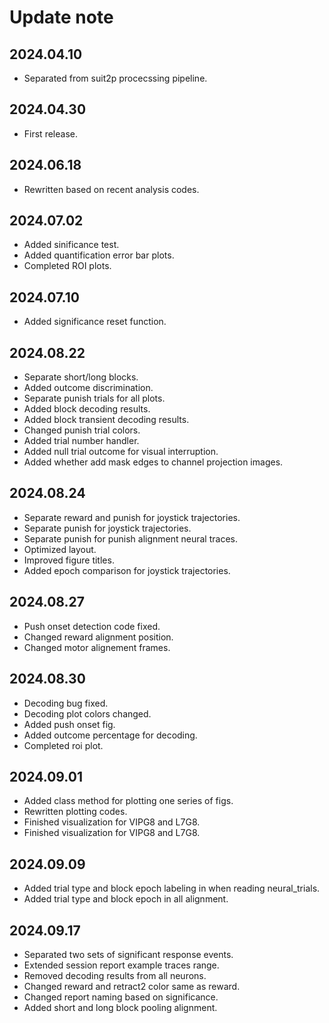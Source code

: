 
# Update note

## 2024.04.10
- Separated from suit2p procecssing pipeline.

## 2024.04.30
- First release.

## 2024.06.18
- Rewritten based on recent analysis codes.

## 2024.07.02
- Added sinificance test.
- Added quantification error bar plots.
- Completed ROI plots.

## 2024.07.10
- Added significance reset function.

## 2024.08.22
- Separate short/long blocks.
- Added outcome discrimination.
- Separate punish trials for all plots.
- Added block decoding results.
- Added block transient decoding results.
- Changed punish trial colors.
- Added trial number handler.
- Added null trial outcome for visual interruption.
- Added whether add mask edges to channel projection images.

## 2024.08.24
- Separate reward and punish for joystick trajectories.
- Separate punish for joystick trajectories.
- Separate punish for punish alignment neural traces.
- Optimized layout.
- Improved figure titles.
- Added epoch comparison for joystick trajectories.

## 2024.08.27
- Push onset detection code fixed.
- Changed reward alignment position.
- Changed motor alignement frames.

## 2024.08.30
- Decoding bug fixed.
- Decoding plot colors changed.
- Added push onset fig.
- Added outcome percentage for decoding.
- Completed roi plot.

## 2024.09.01
- Added class method for plotting one series of figs.
- Rewritten plotting codes.
- Finished visualization for VIPG8 and L7G8.
- Finished visualization for VIPG8 and L7G8.

## 2024.09.09
- Added trial type and block epoch labeling in when reading neural_trials.
- Added trial type and block epoch in all alignment.

## 2024.09.17
- Separated two sets of significant response events.
- Extended session report example traces range.
- Removed decoding results from all neurons.
- Changed reward and retract2 color same as reward.
- Changed report naming based on significance.
- Added short and long block pooling alignment.
